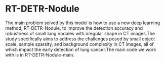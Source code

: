 # RT-DETR-Nodule
  The main problem solved by this model is how to use a new deep learning method, RT-DETR-Nodule, to improve the detection accuracy and robustness of small lung nodules with irregular shape in CT images.The study specifically aims to address the challenges posed by small object scale, sample sparsity, and background complexity in CT images, all of which impact the early detection of lung cancer.The main code we work with is in RT-DETR-Nodule-main.
  
